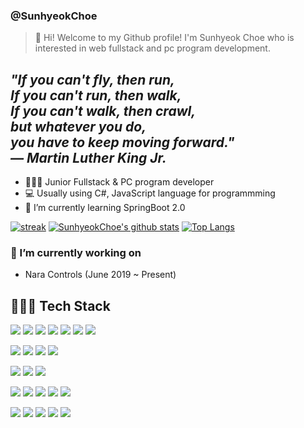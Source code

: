 ### @SunhyeokChoe

> 👋 Hi! Welcome to my Github profile!
> I'm Sunhyeok Choe who is interested in web fullstack and pc program development.

***"If you can't fly, then run,<br/>If you can't run, then walk,<br/>If you can't walk, then crawl,<br/>but whatever you do,<br/>you have to keep moving forward."<br/>&mdash; Martin Luther King Jr.***
---

- 👩🏻‍💼 Junior Fullstack & PC program developer
- 💻 Usually using C#, JavaScript language for programmming
- 🌱 I’m currently learning SpringBoot 2.0

[![streak](https://github-readme-streak-stats.herokuapp.com/?user=SunhyeokChoe&theme=calm)](https://github.com/SunhyeokChoe)
[![SunhyeokChoe's github stats](https://github-readme-stats.vercel.app/api?username=SunhyeokChoe&show_icons=true&theme=dracula)](https://github.com/SunhyeokChoe)
[![Top Langs](https://github-readme-stats.vercel.app/api/top-langs/?username=SunhyeokChoe&layout=compact&langs_count=8&theme=dracula)](https://github.com/SunhyeokChoe)

### 🔭 I’m currently working on
- Nara Controls (June 2019 ~ Present)

## 👩🏻‍💻 Tech Stack
<p>
    <img src="https://img.shields.io/badge/C%23-6B03FC?style=for-the-badge&logo=c sharp&logoColor=white"/>
    <img src="https://img.shields.io/badge/C++-3766AB?style=for-the-badge&logo=C++&logoColor=white"/>
    <img src="https://img.shields.io/badge/Java-007396?style=for-the-badge&logo=java&logoColor=white"/>
    <img src="https://img.shields.io/badge/Javascript-ffb13b?style=for-the-badge&logo=javascript&logoColor=white"/>
    <img src="https://img.shields.io/badge/Python-3766AB?style=for-the-badge&logo=python&logoColor=white"/> 
    <img src="https://img.shields.io/badge/HTML-E34F26?style=for-the-badge&logo=html5&logoColor=white"/>
    <img src="https://img.shields.io/badge/CSS-1572B6?style=for-the-badge&logo=css3&logoColor=white"/>
</p>
<p>
    <img src="https://img.shields.io/badge/Amazon Lambda-E16008?style=for-the-badge&logo=Amazon AWS&logoColor=white"/>
    <img src="https://img.shields.io/badge/Amazon S3-569A31?style=for-the-badge&logo=Amazon S3&logoColor=white"/>
    <img src="https://img.shields.io/badge/Amazon EC2-E16008?style=for-the-badge&logo=Amazon AWS&logoColor=white"/>
    <img src="https://img.shields.io/badge/Amazon SQS-E16008?style=for-the-badge&logo=Amazon AWS&logoColor=white"/>
</p>
<p>
    <img src="https://img.shields.io/badge/Amazon EventBridge-E16008?style=for-the-badge&logo=Amazon AWS&logoColor=white"/>
    <img src="https://img.shields.io/badge/Amazon API Gateway-E16008?style=for-the-badge&logo=Amazon AWS&logoColor=white"/>
    <img src="https://img.shields.io/badge/Amazon CloudWatch-E16008?style=for-the-badge&logo=Amazon AWS&logoColor=white"/>
</p>
<p>
    <img src="https://img.shields.io/badge/.NET-03A5FC?style=for-the-badge&logo=.net&logoColor=white"/>
    <img src="https://img.shields.io/badge/WPF-6B03FC?style=for-the-badge&logo=Windows&logoColor=white"/>
    <img src="https://img.shields.io/badge/Windows Forms-0173D4?style=for-the-badge&logo=Windows&logoColor=white"/>
    <img src="https://img.shields.io/badge/node.js-%2343853D.svg?style=for-the-badge&logo=node.js&logoColor=white"/>
    <img src="https://img.shields.io/badge/express.js-%23404d59.svg?style=for-the-badge&logo=express&logoColor=white"/>
</p>
<p>
    <img src="https://img.shields.io/badge/React.js-61DAFB?style=for-the-badge&logo=react&logoColor=white"/>
    <img src="https://img.shields.io/badge/mysql-15008C.svg?style=for-the-badge&logo=mysql&logoColor=white"/>
    <img src="https://img.shields.io/badge/MongoDB-C70458.svg?style=for-the-badge&logo=mariadb&logoColor=white"/>
    <img src="https://img.shields.io/badge/NGINX-009639?style=for-the-badge&logo=NGINX&logoColor=white"/>
    <img src="https://img.shields.io/badge/Linux-FCC624?style=for-the-badge&logo=Linux&logoColor=white"/>
</p>
